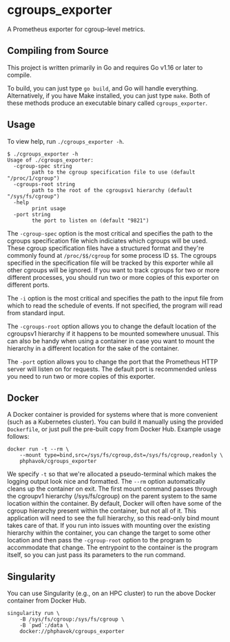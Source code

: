 # cgroups_exporter
A Prometheus exporter for cgroup-level metrics.

## Compiling from Source

This project is written primarily in Go and requires Go v1.16 or later to
compile.

To build, you can just type `go build`, and Go will handle everything.
Alternatively, if you have Make installed, you can just type `make`. Both of
these methods produce an executable binary called `cgroups_exporter`.

## Usage

To view help, run `./cgroups_exporter -h`.

```
$ ./cgroups_exporter -h
Usage of ./cgroups_exporter:
  -cgroup-spec string
        path to the cgroup specification file to use (default "/proc/1/cgroup")
  -cgroups-root string
        path to the root of the cgroupsv1 hierarchy (default "/sys/fs/cgroup")
  -help
        print usage
  -port string
        the port to listen on (default "9821")
```

The `-cgroup-spec` option is the most critical and specifies the path to the
cgroups specification file which indiciates which cgroups will be used. These
cgroup specification files have a structured format and they're commonly
found at `/proc/$$/cgroup` for some process ID `$$`. The cgroups specified in
the specification file will be tracked by this exporter while all other
cgroups will be ignored. If you want to track cgroups for two or more
different processes, you should run two or more copies of this exporter on
different ports.

The `-i` option is the most critical and specifies the path to the input file
from which to read the schedule of events. If not specified, the program will
read from standard input.

The `-cgroups-root` option allows you to change the default location of the
cgroupsv1 hierarchy if it happens to be mounted somewhere unusual. This can also
be handy when using a container in case you want to mount the hierarchy in a
different location for the sake of the container.

The `-port` option allows you to change the port that the Prometheus HTTP
server will listen on for requests. The default port is recommended unless
you need to run two or more copies of this exporter.

## Docker

A Docker container is provided for systems where that is more convenient (such
as a Kubernetes cluster). You can build it manually using the provided
`Dockerfile`, or just pull the pre-built copy from Docker Hub. Example usage
follows:

```
docker run -t --rm \
    --mount type=bind,src=/sys/fs/cgroup,dst=/sys/fs/cgroup,readonly \
    phphavok/cgroups_exporter
```

We specify `-t` so that we're allocated a pseudo-terminal which makes the
logging output look nice and formatted. The `--rm` option automatically
cleans up the container on exit. The first mount command passes through the
cgroupv1 hierarchy (/sys/fs/cgroup) on the parent system to the same location
within the container. By default, Docker will often have some of the cgroup
hierarchy present within the container, but not all of it. This application
will need to see the full hierarchy, so this read-only bind mount takes care
of that. If you run into issues with mounting over the existing hierarchy
within the container, you can change the target to some other location and
then pass the `-cgroup-root` option to the program to accommodate that
change. The entrypoint to the container is the program itself, so you can
just pass its parameters to the run command.

## Singularity

You can use Singularity (e.g., on an HPC cluster) to run the above Docker
container from Docker Hub.

```
singularity run \
    -B /sys/fs/cgroup:/sys/fs/cgroup \
    -B `pwd`:/data \
    docker://phphavok/cgroups_exporter
```